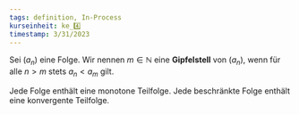 ```yaml
---
tags: definition, In-Process
kurseinheit: ke_4️⃣
timestamp: 3/31/2023
---
```

Sei $(a_{n})$ eine Folge. Wir nennen $m \in \mathbb{N}$ eine **Gipfelstell** von $(a_{n})$, wenn für alle $n>m$ stets $a_{n}<a_{m}$ gilt.

Jede Folge enthält eine monotone Teilfolge.
Jede beschränkte Folge enthält eine konvergente Teilfolge.

